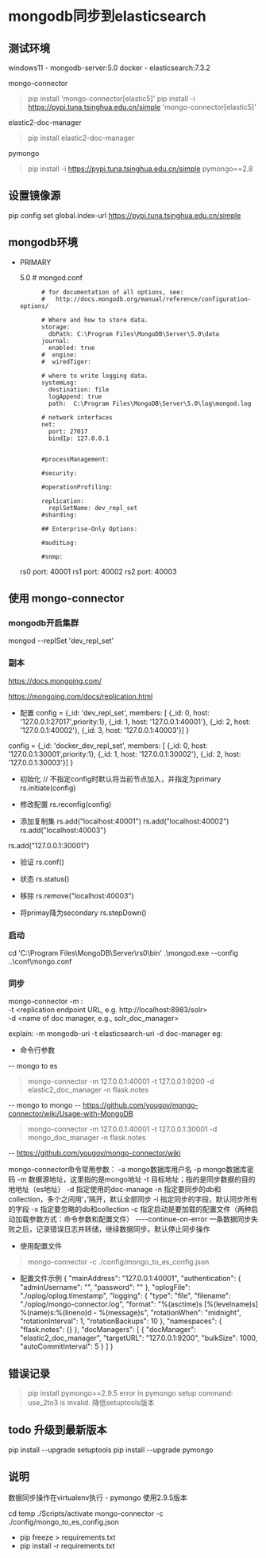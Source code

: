 # mongodb同步到elasticsearch

## 测试环境

windows11 - mongodb-server:5.0
docker - elasticsearch:7.3.2

mongo-connector

> pip install 'mongo-connector[elastic5]'
> pip install -i https://pypi.tuna.tsinghua.edu.cn/simple 'mongo-connector[elastic5]'

elastic2-doc-manager

> pip install elastic2-doc-manager

pymongo

> pip install -i https://pypi.tuna.tsinghua.edu.cn/simple  pymongo==2.8

## 设置镜像源
pip config set global.index-url https://pypi.tuna.tsinghua.edu.cn/simple

## mongodb环境

- PRIMARY

    5.0
        # mongod.conf

            # for documentation of all options, see:
            #   http://docs.mongodb.org/manual/reference/configuration-options/

            # Where and how to store data.
            storage:
              dbPath: C:\Program Files\MongoDB\Server\5.0\data
            journal:
              enabled: true
            #  engine:
            #  wiredTiger:

            # where to write logging data.
            systemLog:
              destination: file
              logAppend: true
              path:  C:\Program Files\MongoDB\Server\5.0\log\mongod.log

            # network interfaces
            net:
              port: 27017
              bindIp: 127.0.0.1


            #processManagement:

            #security:

            #operationProfiling:

            replication:
              replSetName: dev_repl_set
            #sharding:

            ## Enterprise-Only Options:

            #auditLog:

            #snmp:
    rs0
        port: 40001
    rs1
        port: 40002
    rs2
        port: 40003

## 使用 mongo-connector

### mongodb开启集群

mongod --replSet 'dev_repl_set'

### 副本

https://docs.mongoing.com/

https://mongoing.com/docs/replication.html

- 配置
config = {_id: 'dev_repl_set', members: [
    {_id: 0, host: '127.0.0.1:27017',priority:1},
    {_id: 1, host: '127.0.0.1:40001'},
    {_id: 2, host: '127.0.0.1:40002'},
    {_id: 3, host: '127.0.0.1:40003'}]
}

config = {_id: 'docker_dev_repl_set', members: [
    {_id: 0, host: '127.0.0.1:30001',priority:1},
    {_id: 1, host: '127.0.0.1:30002'},
    {_id: 2, host: '127.0.0.1:30003'}]
}

- 初始化
// 不指定config时默认将当前节点加入，并指定为primary
rs.initiate(config)

- 修改配置
rs.reconfig(config)

- 添加复制集
rs.add("localhost:40001")
rs.add("localhost:40002")
rs.add("localhost:40003")

rs.add("127.0.0.1:30001")

- 验证
rs.conf()

- 状态
rs.status()

- 移除
rs.remove("localhost:40003")

- 将primay降为secondary
rs.stepDown()

### 启动
cd 'C:\Program Files\MongoDB\Server\rs0\bin'
.\mongod.exe --config ..\conf\mongo.conf

### 同步

mongo-connector -m <mongodb server hostname>:<replica set port> \
                -t <replication endpoint URL, e.g. http://localhost:8983/solr> \
                -d <name of doc manager, e.g., solr_doc_manager>

explain:
    -m mongodb-uri
    -t elasticsearch-uri
    -d doc-manager
eg:

- 命令行参数

 -- mongo to es
> mongo-connector -m 127.0.0.1:40001 -t 127.0.0.1:9200 -d elastic2_doc_manager -n flask.notes

 -- mongo to mongo
 -- https://github.com/yougov/mongo-connector/wiki/Usage-with-MongoDB
> mongo-connector -m 127.0.0.1:40001 -t 127.0.0.1:30001 -d mongo_doc_manager -n flask.notes


 -- https://github.com/yougov/mongo-connector/wiki
 
mongo-connector命令常用参数：
-a     mongo数据库用户名
-p     mongo数据库密码
-m     数据源地址，这里指的是mongo地址
-t     目标地址；指的是同步数据的目的地地址（es地址）
-d     指定使用的doc-manage
-n     指定要同步的db和collection，多个之间用‘，’隔开，默认全部同步
-i     指定同步的字段，默认同步所有的字段
-x     指定要忽略的db和collection
-c     指定启动是要加载的配置文件（两种启动加载参数方式：命令参数和配置文件）
----continue-on-error   一条数据同步失败之后，记录错误日志并转储，继续数据同步。默认停止同步操作

- 使用配置文件
> mongo-connector -c ./config/mongo_to_es_config.json

- 配置文件示例
    {
        "mainAddress": "127.0.0.1:40001",
        "authentication": {
            "adminUsername": "",
            "password": ""
        },
        "oplogFile": "./oplog/oplog.timestamp",
        "logging": {
            "type": "file",
            "filename": "./oplog/mongo-connector.log",
            "format": "%(asctime)s [%(levelname)s] %(name)s:%(lineno)d - %(message)s",
            "rotationWhen": "midnight",
            "rotationInterval": 1,
            "rotationBackups": 10
        },
        "namespaces": {
            "flask.notes": {}
        },
        "docManagers": [
            {
                "docManager": "elastic2_doc_manager",
                "targetURL": "127.0.0.1:9200",
                "bulkSize": 1000,
                "autoCommitInterval": 5
            }
        ]
    }

## 错误记录

> pip install pymongo==2.9.5
    error in pymongo setup command: use_2to3 is invalid.
        降低setuptools版本

## todo 升级到最新版本
pip install --upgrade setuptools
pip install --upgrade pymongo


## 说明
数据同步操作在virtualenv执行
    - pymongo 使用2.9.5版本

cd temp
./Scripts/activate
mongo-connector -c ./config/mongo_to_es_config.json

- pip freeze > requirements.txt
- pip install -r requirements.txt



